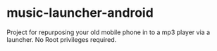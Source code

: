 # music-launcher-android

Project for repurposing your old mobile phone in to a mp3 player via a launcher. No Root privileges required.
